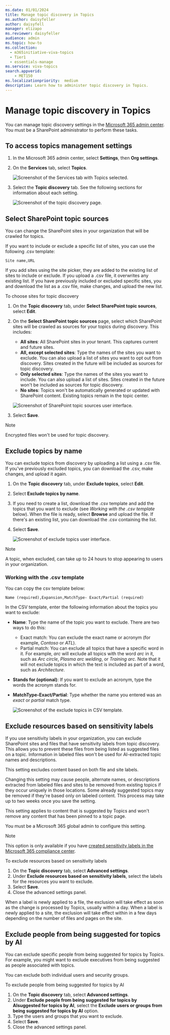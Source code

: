 ```yaml
---
ms.date: 01/01/2024
title: Manage topic discovery in Topics
ms.author: daisyfeller
author: daisyfell
manager: elizapo
ms.reviewer: daisyfeller
audience: admin
ms.topic: how-to
ms.collection:
  - m365initiative-viva-topics
  - Tier1
  - essentials-manage
ms.service: viva-topics 
search.appverid:
    - MET150  
ms.localizationpriority:  medium
description: Learn how to administer topic discovery in Topics.
---
```


# Manage topic discovery in Topics

You can manage topic discovery settings in the [Microsoft 365 admin center](https://admin.microsoft.com). You must be a SharePoint administrator to perform these tasks.

## To access topics management settings

1. In the Microsoft 365 admin center, select **Settings**, then **Org settings**.
2. On the **Services** tab, select **Topics**.

    ![Screenshot of the Services tab with Topics selected.](../media/knowledge-management/org-settings-topics.png)

3. Select the **Topic discovery** tab. See the following sections for information about each setting.

    ![Screenshot of the topic discovery page.](../media/topics/knowledge-network-settings-topic-discovery.png)

## Select SharePoint topic sources

You can change the SharePoint sites in your organization that will be crawled for topics.

If you want to include or exclude a specific list of sites, you can use the following .csv template:

``` csv
Site name,URL
```

If you add sites using the site picker, they are added to the existing list of sites to include or exclude. If you upload a .csv file, it overwrites any existing list. If you have previously included or excluded specific sites, you and download the list as a .csv file, make changes, and upload the new list.

To choose sites for topic discovery

1. On the **Topic discovery** tab, under **Select SharePoint topic sources**, select **Edit**.
2. On the **Select SharePoint topic sources** page, select which SharePoint sites will be crawled as sources for your topics during discovery. This includes:
    - **All sites**: All SharePoint sites in your tenant. This captures current and future sites.
    - **All, except selected sites**: Type the names of the sites you want to exclude.  You can also upload a list of sites you want to opt out from discovery. Sites created in the future will be included as sources for topic discovery. 
    - **Only selected sites**: Type the names of the sites you want to include. You can also upload a list of sites. Sites created in the future won't be included as sources for topic discovery.
    - **No sites**: Topics won't be automatically generated or updated with SharePoint content. Existing topics remain in the topic center.

    ![Screenshot of SharePoint topic sources user interface.](../media/topics/k-manage-select-topic-source.png)

3. Select **Save**.

>[!NOTE]
>Encrypted files won't be used for topic discovery.

## Exclude topics by name

You can exclude topics from discovery by uploading a list using a .csv file. If you've previously excluded topics, you can download the .csv, make changes, and upload it again.

1. On the **Topic discovery** tab, under **Exclude topics**, select **Edit**.
2. Select **Exclude topics by name**.
3. If you need to create a list, download the .csv template and add the topics that you want to exclude (see *Working with the .csv template* below). When the file is ready, select **Browse** and upload the file. If there's an existing list, you can download the .csv containing the list.
4. Select **Save**.

    ![Screenshot of exclude topics user interface.](../media/topics/km-manage-exclude-topics.png)

> [!NOTE]
> A topic, when excluded, can take up to 24 hours to stop appearing to users in your organization.

### Working with the .csv template

You can copy the csv template below:

``` csv
Name (required),Expansion,MatchType- Exact/Partial (required)
```

In the CSV template, enter the following information about the topics you want to exclude:

- **Name**: Type the name of the topic you want to exclude. There are two ways to do this:
    - Exact match: You can exclude the exact name or acronym (for example, *Contoso* or *ATL*).
    - Partial match: You can exclude all topics that have a specific word in it.  For example, *arc* will exclude all topics with the word *arc* in it, such as *Arc circle*, *Plasma arc welding*, or *Training arc*. Note that it will not exclude topics in which the text is included as part of a word, such as *Architecture*.
- **Stands for (optional)**: If you want to exclude an acronym, type the words the acronym stands for.
- **MatchType-Exact/Partial**: Type whether the name you entered was an *exact* or *partial* match type.

    ![Screenshot of the exclude topics in CSV template.](../media/topics/exclude-topics-csv.png)

## Exclude resources based on sensitivity labels

If you use sensitivity labels in your organization, you can exclude SharePoint sites and files that have sensitivity labels from topic discovery. This allows you to prevent these files from being listed as suggested files on a topic. Information in labeled files won't be used for AI-extracted topic names and descriptions.

This setting excludes content based on both file and site labels.

Changing this setting may cause people, alternate names, or descriptions extracted from labeled files and sites to be removed from existing topics if they occur uniquely in those locations. Some already suggested topics may be removed if they're based only on labeled content. This process may take up to two weeks once you save the setting.

This setting applies to content that is suggested by Topics and won't remove any content that has been pinned to a topic page.

You must be a Microsoft 365 global admin to configure this setting.

> [!NOTE]
> This option is only available if you have [created sensitivity labels in the Microsoft 365 compliance center](/microsoft-365/compliance/create-sensitivity-labels).

To exclude resources based on sensitivity labels

1. On the **Topic discovery** tab, select **Advanced settings**.
1. Under **Exclude resources based on sensitivity labels**, select the labels for the resources you want to exclude.
1. Select **Save**.
1. Close the advanced settings panel.

When a label is newly applied to a file, the exclusion will take effect as soon as the change is processed by Topics, usually within a day. When a label is newly applied to a site, the exclusion will take effect within in a few days depending on the number of files and pages on the site.

## Exclude people from being suggested for topics by AI

You can exclude specific people from being suggested for topics by Topics. For example, you might want to exclude executives from being suggested as people associated with topics.

You can exclude both individual users and security groups.

To exclude people from being suggested for topics by AI

1. On the **Topic discovery** tab, select **Advanced settings**.
1. Under **Exclude people from being suggested for topics by AIsuggested for topics by AI**, select the **Exclude users or groups from being suggested for topics by AI** option.
1. Type the users and groups that you want to exclude.
1. Select **Save**.
1. Close the advanced settings panel.
